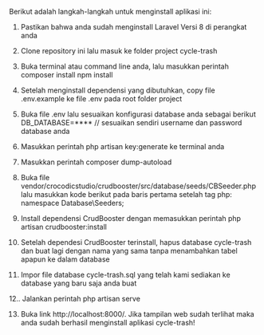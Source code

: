 Berikut adalah langkah-langkah untuk menginstall aplikasi ini:

1. Pastikan bahwa anda sudah menginstall Laravel Versi 8 di perangkat anda
2. Clone repository ini lalu masuk ke folder project cycle-trash
3. Buka terminal atau command line anda, lalu masukkan perintah
    composer install
    npm install
4. Setelah menginstall dependensi yang dibutuhkan, copy file .env.example ke file .env pada root folder project
5. Buka file .env lalu sesuaikan konfigurasi database anda sebagai berikut
    DB_DATABASE=****
    // sesuaikan sendiri username dan password database anda
6. Masukkan perintah php artisan key:generate ke terminal anda
7. Masukkan perintah composer dump-autoload
8. Buka file vendor/crocodicstudio/crudbooster/src/database/seeds/CBSeeder.php lalu masukkan kode berikut pada baris pertama setelah tag php:
    namespace Database\Seeders;
9. Install dependensi CrudBooster dengan memasukkan perintah
   php artisan crudbooster:install
10. Setelah dependesi CrudBooster terinstall, hapus database cycle-trash dan buat lagi dengan nama yang sama tanpa menambahkan tabel apapun ke dalam database

11. Impor file database cycle-trash.sql yang telah kami sediakan ke database yang baru saja anda buat

12.. Jalankan perintah php artisan serve

13. Buka link http://localhost:8000/. Jika tampilan web sudah terlihat maka anda sudah berhasil menginstall aplikasi cycle-trash!
